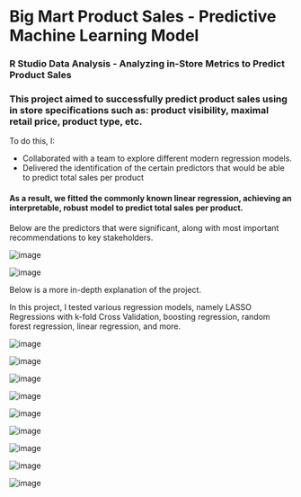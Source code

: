 # Big Mart Product Sales - Predictive Machine Learning Model
### R Studio Data Analysis - Analyzing in-Store Metrics to Predict Product Sales

### This project aimed to **successfully predict product sales** using in store specifications such as: product visibility, maximal retail price, product type, etc.
To do this, I:
- Collaborated with a team to explore different modern regression models.
- Delivered the identification of the certain predictors that would be able to predict total sales per product

#### As a result, **we fitted the commonly known linear regression**, achieving an interpretable, robust model to predict total sales per product.

Below are the predictors that were significant, along with most important recommendations to key stakeholders.

![image](https://github.com/user-attachments/assets/6f0801f8-05db-43f3-ab95-4edc48ed3d7a)

![image](https://github.com/user-attachments/assets/df23b253-f1f8-458e-ad09-f8d473e1fb2f)


Below is a more in-depth explanation of the project.

In this project, I tested various regression models, namely LASSO Regressions with k-fold Cross Validation, boosting regression, random forest regression, linear regression, and more.

![image](https://github.com/user-attachments/assets/0e8b1448-40ad-4944-9b93-18b515e4778f)

![image](https://github.com/user-attachments/assets/716e3835-609d-4cda-a96b-bde6b77fc79a)

![image](https://github.com/user-attachments/assets/4c7256db-7dde-4441-9070-013939db524c)

![image](https://github.com/user-attachments/assets/47c22eb3-d8c3-4fac-9ca8-0a6cfff9b256)

![image](https://github.com/user-attachments/assets/d82a77b8-6bba-4430-9917-29d0730de7d8)

![image](https://github.com/user-attachments/assets/16d38c98-5add-4258-b41f-d87b736a0d01)

![image](https://github.com/user-attachments/assets/d1c1e1e7-a019-4caf-a5ea-a42c3664c773)

![image](https://github.com/user-attachments/assets/7385f9aa-7ac2-4d53-84da-567666fd8785)

![image](https://github.com/user-attachments/assets/0aa36281-ac4f-4cc6-9618-646871babfab)




